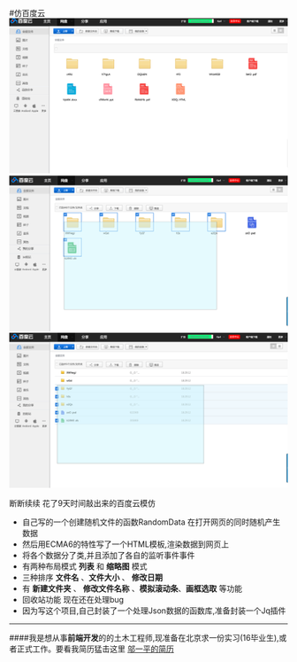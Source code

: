 #仿百度云
![](1.png)
![](3.png)
![](4.png)


断断续续 花了9天时间敲出来的百度云模仿
- 自己写的一个创建随机文件的函数RandomData 在打开网页的同时随机产生数据
- 然后用ECMA6的特性写了一个HTML模板,渲染数据到网页上
- 将各个数据分了类,并且添加了各自的监听事件事件
- 有两种布局模式 **列表** 和 **缩略图** 模式
- 三种排序 **文件名** 、**文件大小** 、 **修改日期**
- 有 **新建文件夹** 、 **修改文件名称** 、**模拟滚动条**、**画框选取** 等功能
-  回收站功能 现在还在处理bug
- 因为写这个项目,自己封装了一个处理Json数据的函数库,准备封装一个Jq插件

---

####我是想从事**前端开发**的的土木工程师,现准备在北京求一份实习(16毕业生),或者正式工作。要看我简历猛击这里
[邬一平的简历](http://resumeclear.applinzi.com/)